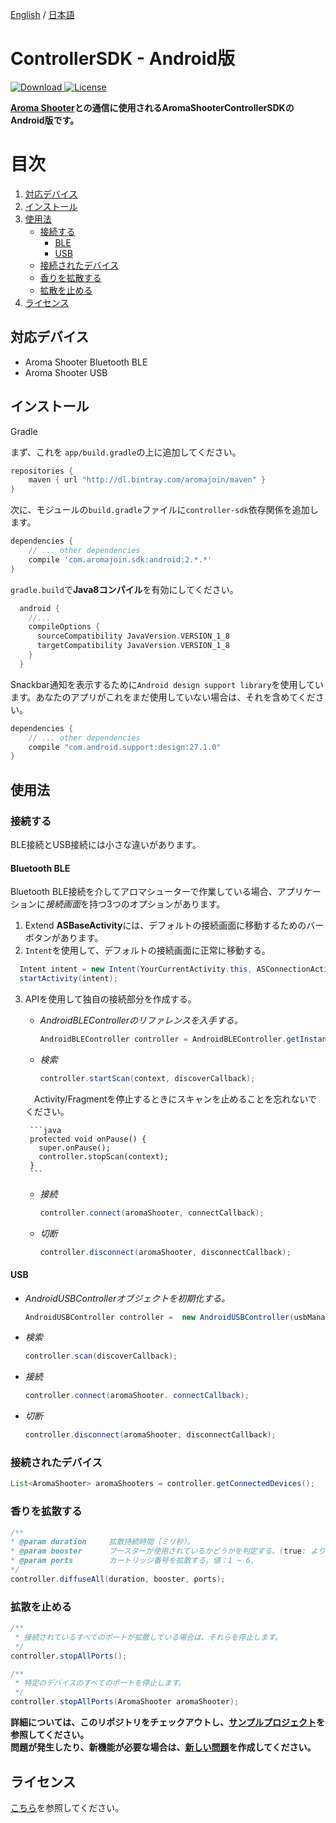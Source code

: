 [English](https://github.com/aromajoin/controller-sdk-android) / [日本語](README-JP.md)

# ControllerSDK - Android版

[ ![Download](https://api.bintray.com/packages/aromajoin/maven/com.aromajoin.sdk%3Aandroid/images/download.svg) ](https://bintray.com/aromajoin/maven/com.aromajoin.sdk%3Aandroid/_latestVersion)
[![License](https://img.shields.io/badge/license-Apache%202-4EB1BA.svg?style=flat-square)](https://www.apache.org/licenses/LICENSE-2.0.html)


**[Aroma Shooter](https://aromajoin.com/hardware/shooters/aroma-shooter-1)との通信に使用されるAromaShooterControllerSDKのAndroid版です。**  

# 目次
1. [対応デバイス](#対応デバイス)  
2. [インストール](#インストール)
3. [使用法](#使用法)
    * [接続する](#接続する)
      * [BLE](#bluetooth-ble)
      * [USB](#usb)
    * [接続されたデバイス](#接続されたデバイス)
    * [香りを拡散する](#香りを拡散する)
    * [拡散を止める](#拡散を止める)
4. [ライセンス](#license)

## 対応デバイス
* Aroma Shooter Bluetooth BLE 
* Aroma Shooter USB

## インストール
Gradle

まず、これを `app/build.gradle`の上に追加してください。
```gradle
repositories {
    maven { url "http://dl.bintray.com/aromajoin/maven" }
}
```
次に、モジュールの`build.gradle`ファイルに`controller-sdk`依存関係を追加します。
```gradle
dependencies {
    // ... other dependencies
    compile 'com.aromajoin.sdk:android:2.*.*'
}
```
`gradle.build`で**Java8コンパイル**を有効にしてください。
```gradle
  android {
    //...
    compileOptions {
      sourceCompatibility JavaVersion.VERSION_1_8
      targetCompatibility JavaVersion.VERSION_1_8
    }
  }
```
Snackbar通知を表示するために`Android design support library`を使用しています。あなたのアプリがこれをまだ使用していない場合は、それを含めてください。
```gradle
dependencies {
    // ... other dependencies
    compile "com.android.support:design:27.1.0"
}
```
## 使用法  
### 接続する
BLE接続とUSB接続には小さな違いがあります。
#### Bluetooth BLE
Bluetooth BLE接続を介してアロマシューターで作業している場合、アプリケーションに*接続画面*を持つ3つのオプションがあります。

1. Extend **ASBaseActivity**には、デフォルトの接続画面に移動するためのバーボタンがあります。
2. `Intent`を使用して、デフォルトの接続画面に正常に移動する。
```java
  Intent intent = new Intent(YourCurrentActivity.this, ASConnectionActivity.class);  
  startActivity(intent);
```
3. APIを使用して独自の接続部分を作成する。
	- *AndroidBLEControllerのリファレンスを入手する。*
		```java
		AndroidBLEController controller = AndroidBLEController.getInstance(); 
		```
	- *検索*
		```java
		controller.startScan(context, discoverCallback);
		```  
	　Activity/Fragmentを停止するときにスキャンを止めることを忘れないでください。

		```java
		protected void onPause() {
		  super.onPause();
		  controller.stopScan(context);
		}
		```
	- *接続*
		```java
		controller.connect(aromaShooter, connectCallback);  
		```
	- *切断*
		```java
		controller.disconnect(aromaShooter, disconnectCallback);  
		```

#### USB
- *AndroidUSBControllerオブジェクトを初期化する。*
  ```java
  AndroidUSBController controller =  new AndroidUSBController(usbManager);
  ```
- *検索*
  ```java
  controller.scan(discoverCallback);
  ```  
- *接続*
  ```java
  controller.connect(aromaShooter. connectCallback);  
  ```
- *切断*
  ```java
  controller.disconnect(aromaShooter, disconnectCallback);  
  ```
### 接続されたデバイス
  ```java
  List<AromaShooter> aromaShooters = controller.getConnectedDevices();
  ```

### 香りを拡散する
  ```java
  /**
  * @param duration     拡散持続時間（ミリ秒）。
  * @param booster      ブースターが使用されているかどうかを判定する。(true: より強く拡散する, false: より弱く拡散する)
  * @param ports        カートリッジ番号を拡散する。値：1 ~ 6.
  */
  controller.diffuseAll(duration, booster, ports);
  ```  
### 拡散を止める
  ```java
  /**
   * 接続されているすべてのポートが拡散している場合は、それらを停止します。
   */
  controller.stopAllPorts();
  
  /**
   * 特定のデバイスのすべてのポートを停止します。
   */
  controller.stopAllPorts(AromaShooter aromaShooter);
  ```

**詳細については、このリポジトリをチェックアウトし、[サンプルプロジェクト](https://github.com/aromajoin/controller-sdk-android/tree/master/sample)を参照してください。**  
**問題が発生したり、新機能が必要な場合は、[新しい問題](https://github.com/aromajoin/controller-sdk-android/issues)を作成してください。**

## ライセンス
[こちら](https://github.com/aromajoin/controller-sdk-/blob/master/LICENSE.md)を参照してください。
